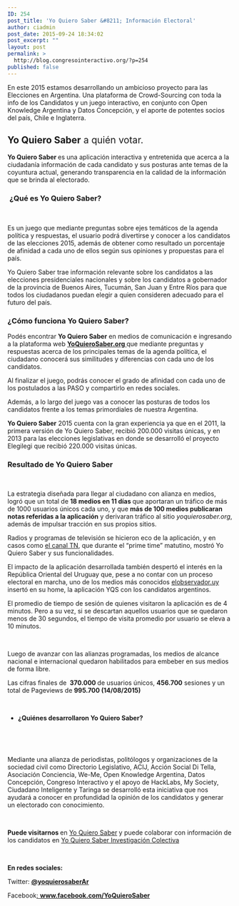 ```yaml
---
ID: 254
post_title: 'Yo Quiero Saber &#8211; Información Electoral'
author: ciadmin
post_date: 2015-09-24 18:34:02
post_excerpt: ""
layout: post
permalink: >
  http://blog.congresointeractivo.org/?p=254
published: false
---
```

En este 2015 estamos desarrollando un ambicioso proyecto para las Elecciones en Argentina. Una plataforma de Crowd-Sourcing con toda la info de los Candidatos y un juego interactivo, en conjunto con Open Knowledge Argentina y Datos Concepción, y el aporte de potentes socios del país, Chile e Inglaterra.
<h2><b>Yo Quiero Saber</b><span style="font-weight: 400;"> a quién votar.</span></h2>
<b>Yo Quiero Saber </b><span style="font-weight: 400;">es una aplicación interactiva y entretenida que acerca a la ciudadanía información de cada candidato y sus posturas ante temas de la coyuntura actual, generando transparencia en la calidad de la información que se brinda al electorado.</span>
<h3><span style="font-weight: 400;"> </span><b></b><b>¿Qué es Yo Quiero Saber?</b></h3>
&nbsp;

Es un juego que mediante preguntas sobre ejes temáticos de la agenda política y respuestas, el usuario podrá divertirse y conocer a los candidatos de las elecciones 2015, además de obtener como resultado un porcentaje de afinidad a cada uno de ellos según sus opiniones y propuestas para el país.

<span style="font-weight: 400;">Yo Quiero Saber trae información relevante sobre los candidatos a las elecciones presidenciales nacionales y sobre los candidatos a gobernador de la provincia de Buenos Aires, Tucumán, San Juan y Entre Ríos</span><span style="font-weight: 400;"> para que todos los ciudadanos puedan elegir a quien consideren adecuado para el futuro del país.</span>
<h3><b></b><b>¿Cómo funciona Yo Quiero Saber?</b></h3>
<span style="font-weight: 400;">Podés encontrar </span><b>Yo Quiero Saber</b><span style="font-weight: 400;"> en medios de comunicación e ingresando a la plataforma web </span><a href="http://www.yoquierosaber.org"><b>YoQuieroSaber.org </b></a><span style="font-weight: 400;">que mediante preguntas y respuestas acerca de los principales temas de la agenda política, el ciudadano conocerá sus similitudes y diferencias con cada uno de los candidatos.</span>

<span style="font-weight: 400;">Al finalizar el juego, podrás conocer el grado de afinidad con cada uno de los postulados a las PASO y compartirlo en redes sociales.</span>

<span style="font-weight: 400;">Además, a lo largo del juego vas a conocer las posturas de todos los candidatos frente a los temas primordiales de nuestra Argentina.</span>

<b>Yo Quiero Saber</b><span style="font-weight: 400;"> 2015 cuenta con la gran experiencia ya que en el 2011, la primera versión de Yo Quiero Saber, recibió 200.000 visitas únicas, y en 2013 para las elecciones legislativas en donde se desarrolló el proyecto Elegilegi que recibió 220.000 visitas únicas.</span>
<h3><b></b><b>Resultado de Yo Quiero Saber</b></h3>
&nbsp;

<span style="font-weight: 400;">La estrategia diseñada para llegar al ciudadano con alianza en medios, logró que un total de </span><b>18 medios en 11 días </b><span style="font-weight: 400;">que</span> <span style="font-weight: 400;">aportaran un tráfico de más de 1000 usuarios únicos cada uno, y que </span><b>más de 100 medios publicaran notas referidas a la aplicación</b><span style="font-weight: 400;"> y derivaran tráfico al sitio </span><i><span style="font-weight: 400;">yoquierosaber.org</span></i><span style="font-weight: 400;">, además de impulsar tracción en sus propios sitios.</span>

<span style="font-weight: 400;">Radios y programas de televisión se hicieron eco de la aplicación, y en casos como </span><a href="https://twitter.com/YoQuieroSaberAR/status/628174042168733696"><span style="font-weight: 400;">el canal TN</span></a><span style="font-weight: 400;">, que durante el “prime time” matutino, mostró Yo Quiero Saber y sus funcionalidades.</span>

<span style="font-weight: 400;">El impacto de la aplicación desarrollada también despertó el interés en la República Oriental del Uruguay que, pese a no contar con un proceso electoral en marcha, uno de los medios más conocidos </span><a href="http://www.elobservador.com.uy/un-juego-conocer-los-candidatos-argentinos-n666186"><span style="font-weight: 400;">elobservador.uy </span></a><span style="font-weight: 400;">insertó en su home, la aplicación YQS con los candidatos argentinos.</span>

<span style="font-weight: 400;">El promedio de tiempo de sesión de quienes visitaron la aplicación es de 4 minutos. Pero a su vez, si se descartan aquellos usuarios que se quedaron menos de 30 segundos, el tiempo de visita promedio por usuario se eleva a 10 minutos. </span>

<strong></strong><strong> </strong>

<span style="font-weight: 400;">Luego de avanzar con las alianzas programadas, los medios de alcance nacional e internacional quedaron habilitados para embeber en sus medios de forma libre. </span>

<span style="font-weight: 400;">Las cifras finales de </span><b> 370.000 </b><span style="font-weight: 400;">de usuarios únicos, </span><b>456.700</b><span style="font-weight: 400;"> sesiones y un total de Pageviews de </span><b>995.700 (14/08/2015)</b>

<strong></strong><strong>

</strong>

&nbsp;
<ul>
	<li><b></b><b>¿Quiénes desarrollaron Yo Quiero Saber?</b></li>
</ul>
&nbsp;

<strong></strong><strong> </strong>

<span style="font-weight: 400;">Mediante una alianza de periodistas, politólogos y organizaciones de la sociedad civil como Directorio Legislativo, ACIJ, Acción Social Di Tella, Asociación Conciencia, We-Me, Open Knowledge Argentina, Datos Concepción, Congreso Interactivo y el apoyo de HackLabs, My Society, Ciudadano Inteligente y Taringa se desarrolló esta iniciativa que nos ayudará a conocer en profundidad la opinión de los candidatos y generar un electorado con conocimiento. </span>

<strong></strong><strong> </strong>

<b>Puede visitarnos </b><span style="font-weight: 400;">en </span><a href="http://yoquierosaber.org/"><span style="font-weight: 400;">Yo Quiero Saber</span></a><span style="font-weight: 400;"> y puede colaborar con información de los candidatos en </span><a href="http://investigacion.yoquierosaber.org/"><span style="font-weight: 400;">Yo Quiero Saber Investigación Colectiva </span></a>

<strong></strong><strong> </strong>

<b>En redes sociales:</b>

<span style="font-weight: 400;">Twitter: </span><a href="https://twitter.com/YoQuieroSaberAR"><b>@yoquierosaberAr</b></a>

<span style="font-weight: 400;">Facebook</span><a href="http://www.facebook.com/YoQuieroSaber"><span style="font-weight: 400;">: </span><b>www.facebook.com/YoQuieroSaber</b></a>

<strong>







</strong>